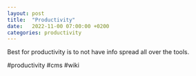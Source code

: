 ```yaml
---
layout: post
title:  "Productivity"
date:   2022-11-00 07:00:00 +0200
categories: productivity
---
```


Best for productivity is to not have info spread all over the tools.

#productivity #cms #wiki
